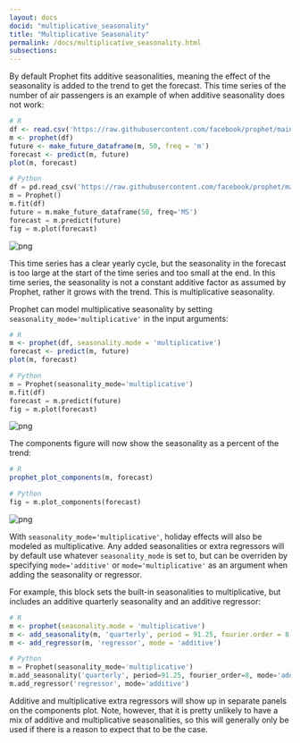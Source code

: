 ```yaml
---
layout: docs
docid: "multiplicative_seasonality"
title: "Multiplicative Seasonality"
permalink: /docs/multiplicative_seasonality.html
subsections:
---
```

By default Prophet fits additive seasonalities, meaning the effect of the seasonality is added to the trend to get the forecast. This time series of the number of air passengers is an example of when additive seasonality does not work:


```R
# R
df <- read.csv('https://raw.githubusercontent.com/facebook/prophet/main/examples/example_air_passengers.csv')
m <- prophet(df)
future <- make_future_dataframe(m, 50, freq = 'm')
forecast <- predict(m, future)
plot(m, forecast)
```
```python
# Python
df = pd.read_csv('https://raw.githubusercontent.com/facebook/prophet/main/examples/example_air_passengers.csv')
m = Prophet()
m.fit(df)
future = m.make_future_dataframe(50, freq='MS')
forecast = m.predict(future)
fig = m.plot(forecast)
```

![png](/prophet/static/multiplicative_seasonality_files/multiplicative_seasonality_4_0.png)


This time series has a clear yearly cycle, but the seasonality in the forecast is too large at the start of the time series and too small at the end. In this time series, the seasonality is not a constant additive factor as assumed by Prophet, rather it grows with the trend. This is multiplicative seasonality.



Prophet can model multiplicative seasonality by setting `seasonality_mode='multiplicative'` in the input arguments:


```R
# R
m <- prophet(df, seasonality.mode = 'multiplicative')
forecast <- predict(m, future)
plot(m, forecast)
```
```python
# Python
m = Prophet(seasonality_mode='multiplicative')
m.fit(df)
forecast = m.predict(future)
fig = m.plot(forecast)
```

![png](/prophet/static/multiplicative_seasonality_files/multiplicative_seasonality_7_0.png)


The components figure will now show the seasonality as a percent of the trend:


```R
# R
prophet_plot_components(m, forecast)
```
```python
# Python
fig = m.plot_components(forecast)
```

![png](/prophet/static/multiplicative_seasonality_files/multiplicative_seasonality_10_0.png)


With `seasonality_mode='multiplicative'`, holiday effects will also be modeled as multiplicative. Any added seasonalities or extra regressors will by default use whatever `seasonality_mode` is set to, but can be overriden by specifying `mode='additive'` or `mode='multiplicative'` as an argument when adding the seasonality or regressor.



For example, this block sets the built-in seasonalities to multiplicative, but includes an additive quarterly seasonality and an additive regressor:


```R
# R
m <- prophet(seasonality.mode = 'multiplicative')
m <- add_seasonality(m, 'quarterly', period = 91.25, fourier.order = 8, mode = 'additive')
m <- add_regressor(m, 'regressor', mode = 'additive')
```
```python
# Python
m = Prophet(seasonality_mode='multiplicative')
m.add_seasonality('quarterly', period=91.25, fourier_order=8, mode='additive')
m.add_regressor('regressor', mode='additive')
```
Additive and multiplicative extra regressors will show up in separate panels on the components plot. Note, however, that it is pretty unlikely to have a mix of additive and multiplicative seasonalities, so this will generally only be used if there is a reason to expect that to be the case.
